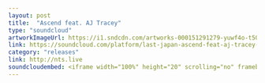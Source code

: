 ```yaml
---
layout: post
title:  "Ascend feat. AJ Tracey"
type: "soundcloud"
artworkImageUrl: https://i1.sndcdn.com/artworks-000151291279-yuwf4o-t500x500.jpg
link: https://soundcloud.com/platform/last-japan-ascend-feat-aj-tracey-boiler-room-debuts
category: "releases"
link: http://nts.live
soundcloudembed: <iframe width="100%" height="20" scrolling="no" frameborder="no" src="https://w.soundcloud.com/player/?url=https%3A//api.soundcloud.com/tracks/281777113&amp;color=ff5500&amp;inverse=true&amp;auto_play=false&amp;show_user=true"></iframe>
---
```

